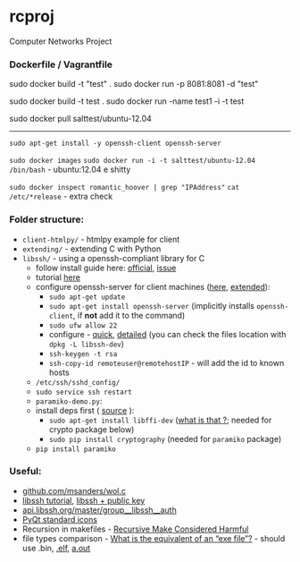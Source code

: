 # rcproj
Computer Networks Project

### Dockerfile / Vagrantfile

sudo docker build -t "test" .
sudo docker run -p 8081:8081 -d "test"

sudo docker build -t test .
sudo docker run -name test1 -i -t test

sudo docker pull salttest/ubuntu-12.04


----

`sudo apt-get install -y openssh-client openssh-server`

`sudo docker images`
`sudo docker run -i -t salttest/ubuntu-12.04 /bin/bash` - ubuntu:12.04 e shitty


`sudo docker inspect romantic_hoover | grep "IPAddress"`
`cat /etc/*release` - extra check


### Folder structure:
+ `client-htmlpy/` - htmlpy example for client
+ `extending/` - extending C with Python
+ `libssh/` - using a openssh-compliant library for C
  + follow install guide here: [official](https://github.com/substack/libssh/blob/master/INSTALL#L26-L29), [issue](https://askubuntu.com/questions/741351/trying-to-install-libssh-0-7-x-on-ubuntu)
  + tutorial [here](http://api.libssh.org/master/libssh_tutor_guided_tour.html)
  + configure openssh-server for client machines ([here](https://askubuntu.com/questions/51925/how-do-i-configure-a-new-ubuntu-installation-to-accept-ssh-connections), [extended](https://thepcspy.com/read/making-ssh-secure/)):
    + `sudo apt-get update`
	+ `sudo apt-get install openssh-server` (implicitly installs `openssh-client`, if **not** add it to the command)
	+ `sudo ufw allow 22`
	+ configure - [quick](https://help.ubuntu.com/14.04/serverguide/openssh-server.html), [detailed](https://help.ubuntu.com/community/SSH/OpenSSH/Configuring) (you can check the files location with `dpkg -L libssh-dev`)
	+ `ssh-keygen -t rsa`
	+ `ssh-copy-id remoteuser@remotehostIP` - will add the id to known hosts
  + `/etc/ssh/sshd_config/`
  + `sudo service ssh restart`
  + `paramiko-demo.py`:
  + install deps first ( [source](https://stackoverflow.com/questions/31569339/importerror-no-module-named-cryptography-hazmat-backends-boxsdk-on-mac) ):
    + `sudo apt-get install libffi-dev` ([what is that ?](https://sourceware.org/libffi/); needed for crypto package below)
    + `sudo pip install cryptography` (needed for `paramiko` package)
  + `pip install paramiko`

### Useful: 
+ [github.com/msanders/wol.c](https://github.com/msanders/wol.c/blob/master/wol.c)
+ [libssh tutorial](http://api.libssh.org/master/libssh_tutorial.html), [libssh + public key](http://api.libssh.org/master/libssh_tutor_authentication.html)
+ [api.libssh.org/master/group__libssh__auth](http://api.libssh.org/master/group__libssh__auth.html)
+ [PyQt standard icons](http://nukesaq88.hatenablog.com/entry/2013/04/12/005525)
+ Recursion in makefiles - [Recursive Make Considered Harmful](http://aegis.sourceforge.net/auug97.pdf)
+ file types comparison - [What is the equivalent of an “exe file”?](http://askubuntu.com/a/174356) - should use .bin, [.elf](https://en.wikipedia.org/wiki/Executable_and_Linkable_Format), [a.out](https://en.wikipedia.org/wiki/A.out)